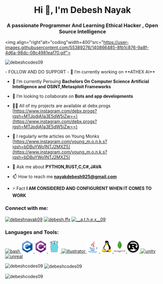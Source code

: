 <h1 align="center">Hi 👋, I'm Debesh Nayak</h1>
<h3 align="center">A passionate Programmer And Learning Ethical Hacker , Open Source Intelligence</h3>

<img align="right"alt="coding"width=400"src="https://user-images.githubusercontent.com/55389276/140866485-8fb1c876-9a8f-4d6a-98dc-08c4981eaf70.gif">

<p align="left"> <img src="https://komarev.com/ghpvc/?username=debeshcodes09&label=Profile%20views&color=0e75b6&style=flat" alt="debeshcodes09" /> </p>
- FOLLOW AND DO SUPPORT
- 🔭 I’m currently working on **ATHEX AI**

- 🌱 I’m currently Persuing **Bachelors On Computer Science Artificial Intelligence and OSINT,Metasploit Frameworks**

- 👯 I’m looking to collaborate on **Bots and app developments**

- 👨‍💻 All of my projects are available at debx.progs [https://www.instagram.com/debx.progs?igsh=MTJpdjA1a3E5dW5iZw==](https://www.instagram.com/debx.progs?igsh=MTJpdjA1a3E5dW5iZw==)

- 📝 I regularly write articles on Young Monks [https://www.instagram.com/young_m.o.n.k.s?igsh=bDBuYWo1NTJ2MXZ5](https://www.instagram.com/young_m.o.n.k.s?igsh=bDBuYWo1NTJ2MXZ5)

- 💬 Ask me about **PYTHON,RUST,C,C#,JAVA**

- 📫 How to reach me **nayakdebesh925@gmail.com**

- ⚡ Fact   **I AM CONSIDERED AND CONFIGURENT WHEN IT COMES TO WORK**

<h3 align="left">Connect with me:</h3>
<p align="left">
<a href="https://linkedin.com/in/debeshnayak09" target="blank"><img align="center" src="https://raw.githubusercontent.com/rahuldkjain/github-profile-readme-generator/master/src/images/icons/Social/linked-in-alt.svg" alt="debeshnayak09" height="30" width="40" /></a>
<a href="https://fb.com/debesh.ffx" target="blank"><img align="center" src="https://raw.githubusercontent.com/rahuldkjain/github-profile-readme-generator/master/src/images/icons/Social/facebook.svg" alt="debesh.ffx" height="30" width="40" /></a>
<a href="https://instagram.com/__a.t.h.e.x__09" target="blank"><img align="center" src="https://raw.githubusercontent.com/rahuldkjain/github-profile-readme-generator/master/src/images/icons/Social/instagram.svg" alt="__a.t.h.e.x__09" height="30" width="40" /></a>
</p>

<h3 align="left">Languages and Tools:</h3>
<p align="left"> <a href="https://www.gnu.org/software/bash/" target="_blank" rel="noreferrer"> <img src="https://www.vectorlogo.zone/logos/gnu_bash/gnu_bash-icon.svg" alt="bash" width="40" height="40"/> </a> <a href="https://www.cprogramming.com/" target="_blank" rel="noreferrer"> <img src="https://raw.githubusercontent.com/devicons/devicon/master/icons/c/c-original.svg" alt="c" width="40" height="40"/> </a> <a href="https://www.w3schools.com/cs/" target="_blank" rel="noreferrer"> <img src="https://raw.githubusercontent.com/devicons/devicon/master/icons/csharp/csharp-original.svg" alt="csharp" width="40" height="40"/> </a> <a href="https://golang.org" target="_blank" rel="noreferrer"> <img src="https://raw.githubusercontent.com/devicons/devicon/master/icons/go/go-original.svg" alt="go" width="40" height="40"/> </a> <a href="https://www.adobe.com/in/products/illustrator.html" target="_blank" rel="noreferrer"> <img src="https://www.vectorlogo.zone/logos/adobe_illustrator/adobe_illustrator-icon.svg" alt="illustrator" width="40" height="40"/> </a> <a href="https://www.java.com" target="_blank" rel="noreferrer"> <img src="https://raw.githubusercontent.com/devicons/devicon/master/icons/java/java-original.svg" alt="java" width="40" height="40"/> </a> <a href="https://www.linux.org/" target="_blank" rel="noreferrer"> <img src="https://raw.githubusercontent.com/devicons/devicon/master/icons/linux/linux-original.svg" alt="linux" width="40" height="40"/> </a> <a href="https://www.mongodb.com/" target="_blank" rel="noreferrer"> <img src="https://raw.githubusercontent.com/devicons/devicon/master/icons/mongodb/mongodb-original-wordmark.svg" alt="mongodb" width="40" height="40"/> </a> <a href="https://www.rust-lang.org" target="_blank" rel="noreferrer"> <img src="https://raw.githubusercontent.com/devicons/devicon/master/icons/rust/rust-plain.svg" alt="rust" width="40" height="40"/> </a> <a href="https://unity.com/" target="_blank" rel="noreferrer"> <img src="https://www.vectorlogo.zone/logos/unity3d/unity3d-icon.svg" alt="unity" width="40" height="40"/> </a> <a href="https://unrealengine.com/" target="_blank" rel="noreferrer"> <img src="https://raw.githubusercontent.com/kenangundogan/fontisto/036b7eca71aab1bef8e6a0518f7329f13ed62f6b/icons/svg/brand/unreal-engine.svg" alt="unreal" width="40" height="40"/> </a> </p>

<p><img align="left" src="https://github-readme-stats.vercel.app/api/top-langs?username=debeshcodes09&show_icons=true&locale=en&layout=compact" alt="debeshcodes09" /></p>

<p>&nbsp;<img align="center" src="https://github-readme-stats.vercel.app/api?username=debeshcodes09&show_icons=true&locale=en" alt="debeshcodes09" /></p>

<p><img align="center" src="https://github-readme-streak-stats.herokuapp.com/?user=debeshcodes09&" alt="debeshcodes09" /></p>
